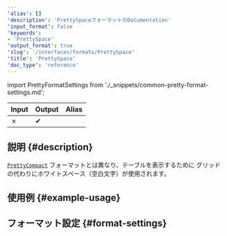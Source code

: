 ```yaml
---
'alias': []
'description': 'PrettySpaceフォーマットのDocumentation'
'input_format': false
'keywords':
- 'PrettySpace'
'output_format': true
'slug': '/interfaces/formats/PrettySpace'
'title': 'PrettySpace'
'doc_type': 'reference'
---
```


import PrettyFormatSettings from './_snippets/common-pretty-format-settings.md';

| Input | Output  | Alias |
|-------|---------|-------|
| ✗     | ✔       |       |

## 説明 {#description}

[`PrettyCompact`](./PrettyCompact.md) フォーマットとは異なり、テーブルを表示するために 
グリッドの代わりにホワイトスペース（空白文字）が使用されます。

## 使用例 {#example-usage}

## フォーマット設定 {#format-settings}

<PrettyFormatSettings/>
